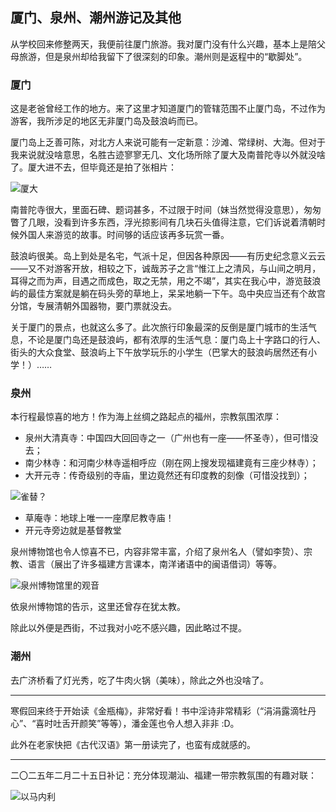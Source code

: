 ## 厦门、泉州、潮州游记及其他

从学校回来修整两天，我便前往厦门旅游。我对厦门没有什么兴趣，基本上是陪父母旅游，但是泉州却给我留下了很深刻的印象。潮州则是返程中的“歇脚处”。

### 厦门
这是老爸曾经工作的地方。来了这里才知道厦门的管辖范围不止厦门岛，不过作为游客，我所涉足的地区无非厦门岛及鼓浪屿而已。

厦门岛上乏善可陈，对北方人来说可能有一定新意：沙滩、常绿树、大海。但对于我来说就没啥意思，名胜古迹寥寥无几、文化场所除了厦大及南普陀寺以外就没啥了。厦大进不去，但毕竟还是拍了张相片：

![厦大](./xiamen-univ.jpg)

南普陀寺很大，里面石碑、题词甚多，不过限于时间（妹当然觉得没意思），匆匆瞥了几眼，没看到许多东西，浮光掠影间有几块石头值得注意，它们诉说着清朝时候外国人来游览的故事。时间够的话应该再多玩赏一番。

鼓浪屿很美。岛上到处是名宅，气派十足，但因各种原因——有历史纪念意义云云——又不对游客开放，相较之下，诚哉苏子之言“惟江上之清风，与山间之明月，耳得之而为声，目遇之而成色，取之无禁，用之不竭”，其实在我心中，游览鼓浪屿的最佳方案就是躺在码头旁的草地上，呆呆地躺一下午。岛中央应当还有个故宫分馆，专展清朝外国器物，要门票就没去。

关于厦门的景点，也就这么多了。此次旅行印象最深的反倒是厦门城市的生活气息，不论是厦门岛还是鼓浪屿，都有浓厚的生活气息：厦门岛上十字路口的行人、街头的大众食堂、鼓浪屿上下午放学玩乐的小学生（巴掌大的鼓浪屿居然还有小学！）……

### 泉州
本行程最惊喜的地方！作为海上丝绸之路起点的福州，宗教氛围浓厚：
  - 泉州大清真寺：中国四大回回寺之一（广州也有一座——怀圣寺），但可惜没去；
  - 南少林寺：和河南少林寺遥相呼应（刚在网上搜发现福建竟有三座少林寺）；
  - 大开元寺：传奇级别的寺庙，里边竟然还有印度教的刻像（可惜没找到）；
    
![雀替？](./queti.jpg)


  - 草庵寺：地球上唯一一座摩尼教寺庙！
  - 开元寺旁边就是基督教堂

泉州博物馆也令人惊喜不已，内容非常丰富，介绍了泉州名人（譬如李贽）、宗教、语言（展出了许多福建方言课本，南洋诸语中的闽语借词）等等。

![泉州博物馆里的观音](./guanyin.jpg)


依泉州博物馆的告示，这里还曾存在犹太教。

除此以外便是西街，不过我对小吃不感兴趣，因此略过不提。

### 潮州
去广济桥看了灯光秀，吃了牛肉火锅（美味），除此之外也没啥了。

---

寒假回来终于开始读《金瓶梅》，非常好看！书中淫诗非常精彩（“涓涓露滴牡丹心”、“喜时吐舌开颜笑”等等），潘金莲也令人想入非非 :D。

此外在老家快把《古代汉语》第一册读完了，也蛮有成就感的。

---

二〇二五年二月二十五日补记：充分体现潮汕、福建一带宗教氛围的有趣对联：

![以马内利](./emmanuel.jpg)
